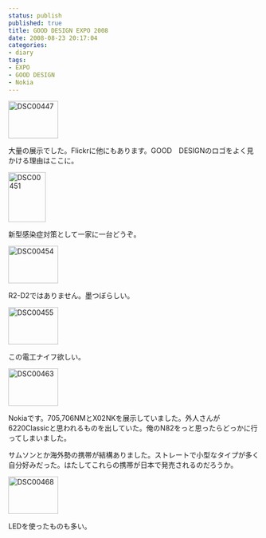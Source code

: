 ```yaml
---
status: publish
published: true
title: GOOD DESIGN EXPO 2008
date: 2008-08-23 20:17:04
categories:
- diary
tags:
- EXPO
- GOOD DESIGN
- Nokia
---
```

<a title="DSC00447 by jun1456, on Flickr" href="http://www.flickr.com/photos/jun_/2789407348/"><img src="http://farm4.static.flickr.com/3276/2789407348_8c83302346_t.jpg" alt="DSC00447" width="100" height="75" /></a>

大量の展示でした。Flickrに他にもあります。GOOD　DESIGNのロゴをよく見かける理由はここに。

<a title="DSC00451 by jun1456, on Flickr" href="http://www.flickr.com/photos/jun_/2789407546/"><img src="http://farm4.static.flickr.com/3110/2789407546_59e280fe15_t.jpg" alt="DSC00451" width="75" height="100" /></a>

新型感染症対策として一家に一台どうぞ。

<a title="DSC00454 by jun1456, on Flickr" href="http://www.flickr.com/photos/jun_/2788555755/"><img src="http://farm4.static.flickr.com/3166/2788555755_16819669d0_t.jpg" alt="DSC00454" width="100" height="75" /></a>

R2-D2ではありません。墨つぼらしい。

<a title="DSC00455 by jun1456, on Flickr" href="http://www.flickr.com/photos/jun_/2788555873/"><img src="http://farm4.static.flickr.com/3257/2788555873_34e98490cb_t.jpg" alt="DSC00455" width="100" height="75" /></a>

この電工ナイフ欲しい。

<a title="DSC00463 by jun1456, on Flickr" href="http://www.flickr.com/photos/jun_/2788556073/"><img src="http://farm4.static.flickr.com/3266/2788556073_dcbef608e5_t.jpg" alt="DSC00463" width="100" height="75" /></a>

Nokiaです。705,706NMとX02NKを展示していました。外人さんが6220Classicと思われるものを出していた。俺のN82をっと思ったらどっかに行ってしまいました。

サムソンとか海外勢の携帯が結構ありました。ストレートで小型なタイプが多く自分好みだった。はたしてこれらの携帯が日本で発売されるのだろうか。

<a title="DSC00468 by jun1456, on Flickr" href="http://www.flickr.com/photos/jun_/2789408336/"><img src="http://farm4.static.flickr.com/3235/2789408336_212e23c245_t.jpg" alt="DSC00468" width="100" height="75" /></a>

LEDを使ったものも多い。
